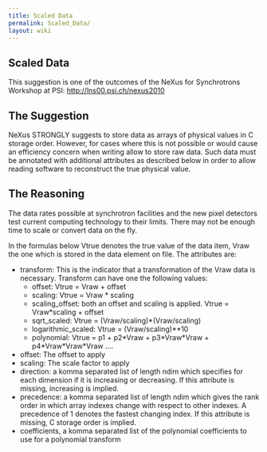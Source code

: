 ```yaml
---
title: Scaled Data
permalink: Scaled_Data/
layout: wiki
---
```


Scaled Data
-----------

This suggestion is one of the outcomes of the NeXus for Synchrotrons
Workshop at PSI: <http://lns00.psi.ch/nexus2010>

The Suggestion
--------------

NeXus STRONGLY suggests to store data as arrays of physical values in C
storage order. However, for cases where this is not possible or would
cause an efficiency concern when writing allow to store raw data. Such
data must be annotated with additional attributes as described below in
order to allow reading software to reconstruct the true physical value.

The Reasoning
-------------

The data rates possible at synchrotron facilities and the new pixel
detectors test current computing technology to their limits. There may
not be enough time to scale or convert data on the fly.

In the formulas below Vtrue denotes the true value of the data item,
Vraw the one which is stored in the data element on file. The attributes
are:

-   transform: This is the indicator that a transformation of the Vraw
    data is necessary. Transform can have one the following values:
    -   offset: Vtrue = Vraw + offset
    -   scaling: Vtrue = Vraw \* scaling
    -   scaling\_offset: both an offset and scaling is applied. Vtrue =
        Vraw\*scaling + offset
    -   sqrt\_scaled: Vtrue = (Vraw/scaling)\*(Vraw/scaling)
    -   logarithmic\_scaled: Vtrue = (Vraw/scaling)\*\*10
    -   polynomial: Vtrue = p1 + p2\*Vraw + p3\*Vraw\*Vraw +
        p4\*Vraw\*Vraw\*Vraw ....
-   offset: The offset to apply
-   scaling: The scale factor to apply
-   direction: a komma separated list of length ndim which specifies for
    each dimension if it is increasing or decreasing. If this attribute
    is missing, increasing is implied.
-   precedence: a komma separated list of length ndim which gives the
    rank order in which array indexes change with respect to other
    indexes. A precedence of 1 denotes the fastest changing index. If
    this attribute is missing, C storage order is implied.
-   coefficients, a komma separated list of the polynomial coefficients
    to use for a polynomial transform

